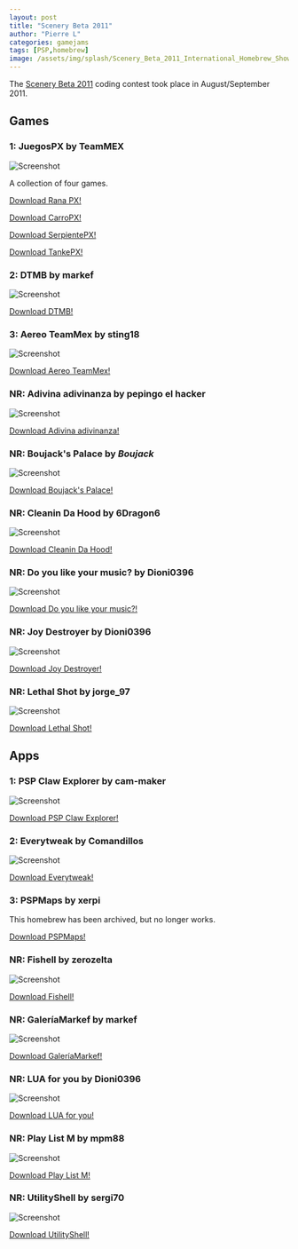```yaml
---
layout: post
title: "Scenery Beta 2011"
author: "Pierre L"
categories: gamejams
tags: [PSP,homebrew]
image: /assets/img/splash/Scenery_Beta_2011_International_Homebrew_Showcase.webp
---
```


The [Scenery Beta 2011](https://www.scenebeta.com/noticia/participantes-scenery-beta-2011) coding contest took place in August/September 2011.

## Games

### 1: JuegosPX by TeamMEX

![Screenshot](https://github.com/PSP-Archive/PSP-Archive.github.io/raw/gh-pages/assets/img/snaps/tankepx.webp)

A collection of four games.

<a href="https://archive.org/details/ranapx.7z">Download Rana PX!</a>

<a href="https://archive.org/details/carro-px-1.2.7z">Download CarroPX!</a>

<a href="https://archive.org/details/serpiente-px.-7z">Download SerpientePX!</a>

<a href="https://archive.org/details/tanke-px.-7z">Download TankePX!</a>

### 2: DTMB by markef

![Screenshot](https://github.com/PSP-Archive/PSP-Archive.github.io/raw/gh-pages/assets/img/snaps/DTMB00295_00000.webp)

<a href="https://archive.org/details/dtmb.-7z">Download DTMB!</a>

### 3: Aereo TeamMex by sting18

![Screenshot](https://github.com/PSP-Archive/PSP-Archive.github.io/raw/gh-pages/assets/img/snaps/AERE01799_00000.webp)

<a href="https://archive.org/details/aereo-team-mex-beta-1.7z">Download Aereo TeamMex!</a>

### NR: Adivina adivinanza by pepingo el hacker

![Screenshot](https://github.com/PSP-Archive/PSP-Archive.github.io/raw/gh-pages/assets/img/snaps/ADIV01962_00000.webp)

<a href="https://archive.org/details/adivina-adivinanza-v-3.7z">Download Adivina adivinanza!</a>

### NR: Boujack's Palace by _Boujack_

![Screenshot](https://github.com/PSP-Archive/PSP-Archive.github.io/raw/gh-pages/assets/img/snaps/BOUJ01471_00000.webp)

<a href="https://archive.org/details/boujacks-palace.-7zz">Download Boujack's Palace!</a>

### NR: Cleanin Da Hood by 6Dragon6

![Screenshot](https://github.com/PSP-Archive/PSP-Archive.github.io/raw/gh-pages/assets/img/snaps/CLEA01321_00001.webp)

<a href="https://archive.org/details/cleanin-da-hood.-7z">Download Cleanin Da Hood!</a>

### NR: Do you like your music? by Dioni0396

![Screenshot](https://github.com/PSP-Archive/PSP-Archive.github.io/raw/gh-pages/assets/img/snaps/DYLY00399_00001.webp)

<a href="https://archive.org/details/dylym.-7z">Download Do you like your music?!</a>

### NR: Joy Destroyer by Dioni0396

![Screenshot](https://github.com/PSP-Archive/PSP-Archive.github.io/raw/gh-pages/assets/img/snaps/JOY01299_00001.webp)

<a href="https://archive.org/details/joy-destroyer.-7z">Download Joy Destroyer!</a>

### NR: Lethal Shot by jorge_97

![Screenshot](https://github.com/PSP-Archive/PSP-Archive.github.io/raw/gh-pages/assets/img/snaps/lethalshot.webp)

<a href="https://archive.org/details/lethal-shot-1.0.7z">Download Lethal Shot!</a>

## Apps

### 1: PSP Claw Explorer by cam-maker

![Screenshot](https://github.com/PSP-Archive/PSP-Archive.github.io/raw/gh-pages/assets/img/snaps/PSP01547_00000.webp)

<a href="https://archive.org/details/psp-claw-explorer.-7z">Download PSP Claw Explorer!</a>

### 2: Everytweak by Comandillos

![Screenshot](https://github.com/PSP-Archive/PSP-Archive.github.io/raw/gh-pages/assets/img/snaps/FIXE00542_00000.webp)

<a href="https://archive.org/details/fixer_202108">Download Everytweak!</a>

### 3: PSPMaps by xerpi

This homebrew has been archived, but no longer works.

<a href="https://archive.org/details/pspmaps.-7z">Download PSPMaps!</a>

### NR: Fishell by zerozelta

![Screenshot](https://github.com/PSP-Archive/PSP-Archive.github.io/raw/gh-pages/assets/img/snaps/FISH00519_00000.webp)

<a href="https://archive.org/details/fishell.-7z">Download Fishell!</a>

### NR: GaleríaMarkef by markef

![Screenshot](https://github.com/PSP-Archive/PSP-Archive.github.io/raw/gh-pages/assets/img/snaps/GM3H00199_00000.webp)

<a href="https://archive.org/details/gm-3_20210822">Download GaleríaMarkef!</a>

### NR: LUA for you by Dioni0396

![Screenshot](https://github.com/PSP-Archive/PSP-Archive.github.io/raw/gh-pages/assets/img/snaps/LUA01030_00000.webp)

<a href="https://archive.org/details/lua-for-you">Download LUA for you!</a>

### NR: Play List M by mpm88

![Screenshot](https://github.com/PSP-Archive/PSP-Archive.github.io/raw/gh-pages/assets/img/snaps/UCJS10041_00000.webp)

<a href="https://archive.org/details/play-list-m">Download Play List M!</a>

### NR: UtilityShell by sergi70

![Screenshot](https://github.com/PSP-Archive/PSP-Archive.github.io/raw/gh-pages/assets/img/snaps/UTIL00839_00000.webp)

<a href="https://archive.org/details/utility-s">Download UtilityShell!</a>
